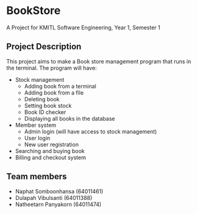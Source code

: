 # BookStore
A Project for KMITL Software Engineering, Year 1, Semester 1

## Project Description
This project aims to make a Book store management program that runs in the terminal. The program will have:
 - Stock management
	 - Adding book from a terminal
	 - Adding book from a file
	 - Deleting book
	 - Setting book stock
	 - Book ID checker
	 - Displaying all books in the database
 - Member system
	 - Admin login (will have access to stock management)
	 - User login
	 - New user registration
 - Searching and buying book
 - Billing and checkout system

## Team members
* Naphat Somboonhansa (64011461)
* Dulapah Vibulsanti (64011388)
* Natheetarn Panyakorn (64011474)